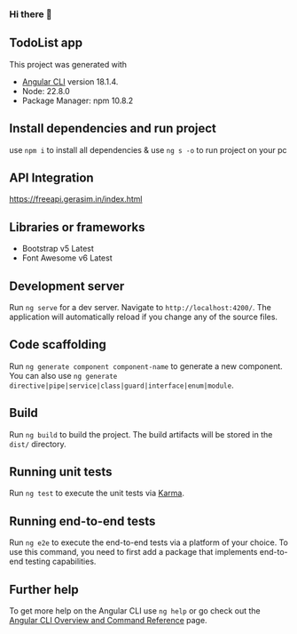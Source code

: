 ### Hi there 👋

## TodoList app

This project was generated with 
- [Angular CLI](https://github.com/angular/angular-cli) version 18.1.4.
- Node: 22.8.0
- Package Manager: npm 10.8.2

## Install dependencies and run project
use `npm i` to install all dependencies
& use `ng s -o` to run project on your pc

## API Integration
https://freeapi.gerasim.in/index.html

## Libraries or frameworks
- Bootstrap v5 Latest
- Font Awesome v6 Latest

## Development server

Run `ng serve` for a dev server. Navigate to `http://localhost:4200/`. The application will automatically reload if you change any of the source files.

## Code scaffolding

Run `ng generate component component-name` to generate a new component. You can also use `ng generate directive|pipe|service|class|guard|interface|enum|module`.

## Build

Run `ng build` to build the project. The build artifacts will be stored in the `dist/` directory.

## Running unit tests

Run `ng test` to execute the unit tests via [Karma](https://karma-runner.github.io).

## Running end-to-end tests

Run `ng e2e` to execute the end-to-end tests via a platform of your choice. To use this command, you need to first add a package that implements end-to-end testing capabilities.

## Further help

To get more help on the Angular CLI use `ng help` or go check out the [Angular CLI Overview and Command Reference](https://angular.dev/tools/cli) page.
